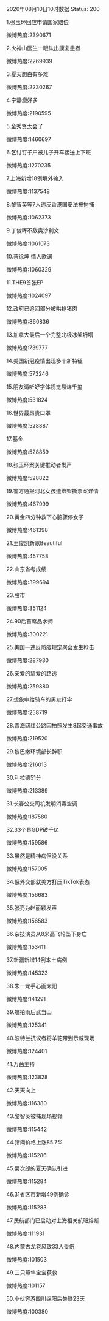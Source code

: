 2020年08月10日10时数据
Status: 200

1.张玉环回应申请国家赔偿

微博热度:2390671

2.火神山医生一眼认出康复患者

微博热度:2269939

3.夏天想白有多难

微博热度:2230267

4.宁静瘦好多

微博热度:2190595

5.金秀贤太会了

微博热度:1460697

6.乞讨钉子户被儿子开车接送上下班

微博热度:1270235

7.上海新增18例境外输入

微博热度:1137548

8.黎智英等7人违反香港国安法被拘捕

微博热度:1062373

9.丁俊晖不敌奥沙利文

微博热度:1061073

10.蔡徐坤 情人歌词

微博热度:1060329

11.THE9首张EP

微博热度:1024097

12.政府已追回部分被哄抢猪肉

微博热度:860836

13.加拿大最后一个完整北极冰架坍塌

微博热度:739777

14.美国新冠疫情出现多个新特征

微博热度:573246

15.朋友请听好字体视觉易烊千玺

微博热度:531824

16.世界最昂贵口罩

微博热度:528887

17.基金

微博热度:528859

18.张玉环案关键推动者发声

微博热度:528822

19.警方通报河北女孩遭绑架撕票案详情

微博热度:467999

20.黄金四分钟救下心脏骤停女子

微博热度:461398

21.王俊凯新歌Beautiful

微博热度:457758

22.山东省考成绩

微博热度:399694

23.股市

微博热度:351124

24.90后首席品水师

微博热度:300221

25.美国一违反防疫规定聚会发生枪击

微博热度:287930

26.亲爱的挚爱的路透

微博热度:259880

27.想象中给骑车的男友打伞

微博热度:258719

28.青海网红公路因拍照发生8起交通事故

微博热度:219520

29.黎巴嫩环境部长辞职

微博热度:216013

30.利拉德51分

微博热度:213389

31.长春公交司机发明消毒空调

微博热度:187580

32.33个县GDP破千亿

微博热度:159586

33.虽然是精神病但没关系

微博热度:157005

34.俄外交部就美方打压TikTok表态

微博热度:156683

35.张亮为赵丽颖发声

微博热度:156583

36.杂技演员从8米高飞轮坠下身亡

微博热度:153411

37.新疆新增14例本土病例

微博热度:145323

38.朱一龙手心画太阳

微博热度:141291

39.航拍雨后武当山

微博热度:125341

40.波特兰抗议者将羊驼带到示威现场

微博热度:124401

41.万茜主持

微博热度:123828

42.天天向上

微博热度:116380

43.黎智英被捕现场视频

微博热度:115442

44.猪肉价格上涨85.7%

微博热度:115286

45.菊次郎的夏天确认引进

微博热度:115284

46.31省区市新增49例确诊

微博热度:115283

47.民航部门已启动对上海相关航班熔断

微博热度:111931

48.内蒙古龙卷风致33人受伤

微博热度:101503

49.三只燕隼宝宝获救

微博热度:101157

50.小伙穷游四川绵阳后失联23天

微博热度:100380

